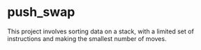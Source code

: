 # push_swap

This project involves sorting data on a stack, with a limited set of instructions and making the smallest number of moves.
